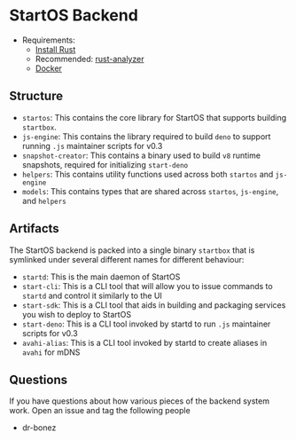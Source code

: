 # StartOS Backend

- Requirements:
  - [Install Rust](https://rustup.rs)
  - Recommended: [rust-analyzer](https://rust-analyzer.github.io/)
  - [Docker](https://docs.docker.com/get-docker/)

## Structure

- `startos`: This contains the core library for StartOS that supports building `startbox`.
- `js-engine`: This contains the library required to build `deno` to support running `.js` maintainer scripts for v0.3
- `snapshot-creator`: This contains a binary used to build `v8` runtime snapshots, required for initializing `start-deno`
- `helpers`: This contains utility functions used across both `startos` and `js-engine`
- `models`: This contains types that are shared across `startos`, `js-engine`, and `helpers`

## Artifacts

The StartOS backend is packed into a single binary `startbox` that is symlinked under
several different names for different behaviour:

- `startd`: This is the main daemon of StartOS
- `start-cli`: This is a CLI tool that will allow you to issue commands to
  `startd` and control it similarly to the UI
- `start-sdk`: This is a CLI tool that aids in building and packaging services
  you wish to deploy to StartOS
- `start-deno`: This is a CLI tool invoked by startd to run `.js` maintainer scripts for v0.3
- `avahi-alias`: This is a CLI tool invoked by startd to create aliases in `avahi` for mDNS

## Questions

If you have questions about how various pieces of the backend system work. Open
an issue and tag the following people

- dr-bonez
